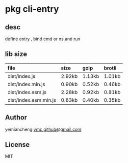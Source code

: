 # pkg cli-entry

## desc
define entry , bind cmd or ns and run

## lib size  
file | size | gzip | brotli
:---- | :---- | :---- | :----
dist/index.js | 2.92kb | 1.13kb | 1.01kb
dist/index.min.js | 0.90kb | 0.52kb | 0.46kb
dist/index.esm.js | 2.28kb | 0.92kb | 0.81kb
dist/index.esm.min.js | 0.63kb | 0.40kb | 0.35kb

## Author
yemiancheng <ymc.github@gmail.com>

## License
MIT